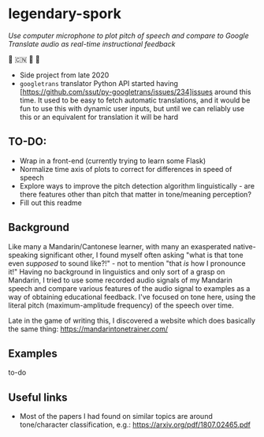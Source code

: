 # legendary-spork
*Use computer microphone to plot pitch of speech and compare to Google Translate audio as real-time instructional feedback* 

:dumpling: :cn: :mega: :hear_no_evil: 

+ Side project from late 2020
+ `googletrans` translator Python API started having [https://github.com/ssut/py-googletrans/issues/234]issues around this time. It used to be easy to fetch automatic translations, and it would be fun to use this with dynamic user inputs, but until we can reliably use this or an equivalent for translation it will be hard 

## TO-DO:
+ Wrap in a front-end (currently trying to learn some Flask) 
+ Normalize time axis of plots to correct for differences in speed of speech  
+ Explore ways to improve the pitch detection algorithm linguistically - are there features other than pitch that matter in tone/meaning perception?
+ Fill out this readme

## Background
Like many a Mandarin/Cantonese learner, with many an exasperated native-speaking significant other, I found myself often asking "what is that tone even *supposed* to sound like?!" - not to mention "that *is* how I pronounce it!" Having no background in linguistics and only sort of a grasp on Mandarin, I tried to use some recorded audio signals of my Mandarin speech and compare various features of the audio signal to examples as a way of obtaining educational feedback. I've focused on tone here, using the literal pitch (maximum-amplitude frequency) of the speech over time.

Late in the game of writing this, I discovered a website which does basically the same thing: https://mandarintonetrainer.com/

## Examples 
to-do 

## Useful links 
+ Most of the papers I had found on similar topics are around tone/character classification, e.g.: https://arxiv.org/pdf/1807.02465.pdf
